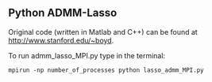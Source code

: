 Python ADMM-Lasso
-----------------

Original code (written in Matlab and C++) can be found at http://www.stanford.edu/~boyd.

To run admm_lasso_MPI.py type in the terminal:

```
mpirun -np number_of_processes python lasso_admm_MPI.py
```

